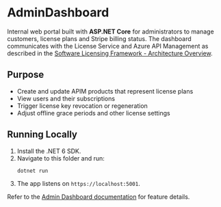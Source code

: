 # AdminDashboard

Internal web portal built with **ASP.NET Core** for administrators to manage customers, license plans and Stripe billing status. The dashboard communicates with the License Service and Azure API Management as described in the [Software Licensing Framework - Architecture Overview](../../README.md).

## Purpose
- Create and update APIM products that represent license plans
- View users and their subscriptions
- Trigger license key revocation or regeneration
- Adjust offline grace periods and other license settings

## Running Locally
1. Install the .NET 6 SDK.
2. Navigate to this folder and run:
   ```bash
   dotnet run
   ```
3. The app listens on `https://localhost:5001`.

Refer to the [Admin Dashboard documentation](../../docs/admin-dashboard/user-manual.md) for feature details.
